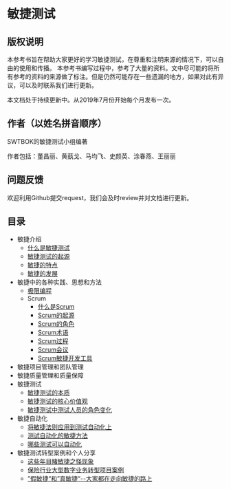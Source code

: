 # 敏捷测试

## **版权说明**
本参考书旨在帮助大家更好的学习敏捷测试，在尊重和注明来源的情况下，可以自由的使用和传播。
本参考书编写过程中，参考了大量的资料。文中尽可能的将所有参考的资料的来源做了标注。但是仍然可能存在一些遗漏的地方，如果对此有异议，可以及时联系我们进行更新。

本文档处于持续更新中。从2019年7月份开始每个月发布一次。


## **作者（以姓名拼音顺序）**
SWTBOK的敏捷测试小组编著

作者包括：董昌丽、黄蓺戈、马均飞、史颜英、涂春燕、王丽丽

## **问题反馈**
欢迎利用Github提交request，我们会及时review并对文档进行更新。

## 目录
- 敏捷介绍
  * [什么是敏捷测试](./Chapter1/AgileOverview.md#什么是敏捷测试)
  * [敏捷测试的起源](./Chapter1/AgileOverview.md#敏捷测试的起源)
  * [敏捷的特点](./Chapter1/AgileOverview.md#敏捷的特点)
  * [敏捷的发展](./Chapter1/AgileOverview.md#敏捷的发展)
- 敏捷中的各种实践、思想和方法
  * [极限编程](./Chapter2/xp.md)
  * Scrum
    * [什么是Scrum](./Chapter2/Scrum/什么是Scrum.md)
    * [Scrum的起源](./Chapter2/Scrum/Scrum的起源.md)
    * [Scrum的角色](./Chapter2/Scrum/Scrum的角色.md)
    * [Scrum术语](./Chapter2/Scrum/Scrum术语.md)
    * [Scrum过程](./Chapter2/Scrum/Scrum过程.md)
    * [Scrum会议](./Chapter2/Scrum/Scrum会议.md)
    * [Scrum敏捷开发工具](./Chapter2/Scrum/Scrum敏捷开发工具.md)
- 敏捷项目管理和团队管理
- 敏捷质量管理和质量保障
- 敏捷测试
  * [敏捷测试的本质](./Chapter5/敏捷测试的本质.md#敏捷测试的本质)
  * [敏捷测试的核心价值观](./Chapter5/敏捷测试的本质.md#敏捷测试的核心价值观)
  * [敏捷测试中测试人员的角色变化](./Chapter5/敏捷测试的本质.md#敏捷测试中测试人员的角色变化)
- 敏捷自动化
  * [将敏捷法则应用到测试自动化上](./Chapter6/AgileTestAutomation.md#将敏捷法则应用到测试自动化上)
  * [测试自动化的敏捷方法](./Chapter6/AgileTestAutomation.md#测试自动化的敏捷方法)
  * [哪些测试可以自动化](./Chapter6/AgileTestAutomation.md#哪些测试可以自动化)
- 敏捷测试转型案例和个人分享
  * [这些年目睹敏捷之怪现象](./Chapter1/AgileMU.md)
  * [保险行业大型数字业务转型项目案例](./Chapter6/aCaseOfSafe.md)
  * [”假敏捷“和”真敏捷“--大家都在走向敏捷的路上](./Chapter6/OnTheWayToAgile.md)
